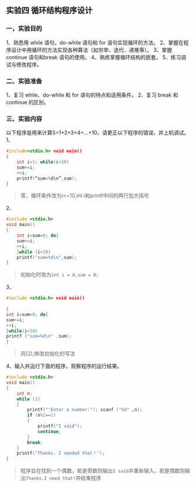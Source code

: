 ## 实验四 循环结构程序设计
### 一，实验目的
1、熟悉用 while 语句，do-while 语句和 for 语句实现循环的方法。
2、掌握在程序设计中用循环的方法实现各种算法（如穷举、迭代、递推等）。 3、掌握 continue 语句和break 语句的使用。
4、熟练掌握循环结构的嵌套。
5、练习调试与修改程序。

### 二、实验准备
1、复习 while、do-while 和 for 语句的特点和适用条件。
2、复习 break 和 continue 的区别。

### 三、实验内容
以下程序是用来计算S=1+2+3+4+...+10，请更正以下程序的错误，并上机调试。 1、
```c++
#include<stdio.h> void main()
{
    int i=1; while(i<10) 
    sum+=i;
    ++i;
    printf(“sum=%d\n”,sum);
}
```
> 答，循环条件改为i<=10,int i和printf中间的两行加大括号

2、
```c++
#include <stdio.h> 
void main()
{
    int i=sum=0; do{
    sum+=i;
    ++i;
    }while (i<10)
    printf("sum=%d\n",sum);
}
```
> 初始化时改为`int i = 0,sum = 0;`

3、
```c++
#include <stdio.h> void main()
 
{
int i=sum=0; do{
sum+=i;
++i;
}while(i<10)
printf ("sum=%d\n" ,sum);
}
```
> 同(2),修改初始化的写法

4、输入并运行下面的程序，观察程序的运行结果。 
```c++
#include <stdio.h>
void main()
{
    int n;
    while (1)
    {
        printf("'Enter a number:"); scanf ("%d" ‚n);
        if (n%2==1)
        {
            printf("I said"); 
            continue;
        }
        break;
    }
    printf("Thanks. I needed that！");
}
```
> 程序旨在找到一个偶数，若是奇数则输出`I said`并重新输入，若是偶数则输出`Thanks.I need that!`并结束程序
